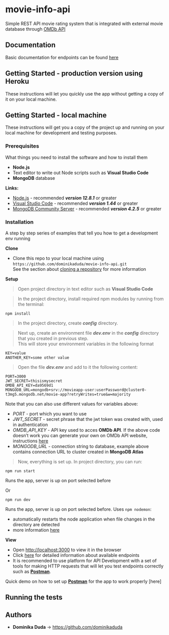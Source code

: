 # movie-info-api

Simple REST API movie rating system that is integrated with external movie database through [OMDb API](http://www.omdbapi.com/)

## Documentation

Basic documentation for endpoints can be found [here](https://app.swaggerhub.com/apis-docs/dudzixxie/Movie-App/1.0.0)

## Getting Started - production version using Heroku

These instructions will let you quickly use the app without getting a copy of it on your local machine.

## Getting Started - local machine

These instructions will get you a copy of the project up and running on your local machine for development and testing purposes.

### Prerequisites

What things you need to install the software and how to install them

* **Node.js**
* Text editor to write out Node scripts such as **Visual Studio Code**
* **MongoDB** database

**Links:**
* [Node.js](https://nodejs.org/en/) - recommended ***version 12.8.1*** or greater
* [Visual Studio Code](https://code.visualstudio.com/) - recommended ***version 1.44*** or greater
* [MongoDB Community Server](https://www.mongodb.com/download-center/community) - recommended ***version 4.2.5*** or greater

### Installation

A step by step series of examples that tell you how to get a development env running

**Clone**
* Clone this repo to your local machine using `https://github.com/dominikaduda/movie-info-api.git`\
See the section about [cloning a repository](https://help.github.com/en/github/creating-cloning-and-archiving-repositories/cloning-a-repository) for more information

**Setup**
> Open project directory in text editor such as **Visual Studio Code**

> In the project directory, install required npm modules by running from the terminal:

```
npm install
```

> In the project directory, create ***config*** directory.

>Next up, create an environment file ***dev.env*** in the ***config*** directory that you created in previous step.\
This will store your environment variables in the following format
```
KEY=value
ANOTHER_KEY=some other value
```

> Open the file ***dev.env*** and add to it the following content:

```
PORT=3000
JWT_SECRET=thisismysecret
OMDB_API_KEY=da9569d1
MONGODB_URL=mongodb+srv://movieapp-user:userPassword@cluster0-t3mg5.mongodb.net/movie-app?retryWrites=true&w=majority
```
  Note that you can also use different values for variables above:
  * *PORT* - port which you want to use
  * *JWT_SECRET* - secret phrase that the jwt token was created with, used in authentication
  * *OMDB_API_KEY* - API key used to acces **OMDb API**. If the above code doesn’t work you can generate your own on OMDb API website,
instructions [here](http://www.omdbapi.com/apikey.aspx)
  * *MONGODB_URL* - connection string to database, example above contains connection URL to cluster created in **MongoDB Atlas**

> Now, everything is set up. In project directory, you can run:
```
npm run start
```
Runs the app, server is up on port selected before

Or

```
npm run dev
```
Runs the app, server is up on port selected before.
Uses `npm nodemon`:
  * automatically restarts the node application when file changes in the directory are detected
  * more information [here](https://www.npmjs.com/package/nodemon)

**View**
* Open <http://localhost:3000> to view it in the browser
* Click [here](https://app.swaggerhub.com/apis-docs/dudzixxie/Movie-App/1.0.0) for detailed information about available endpoints
* It is recommended to use platform for API Development with a set of tools for making HTTP requests that will let you test endpoints correctly such as **[Postman](https://www.postman.com/)**.

Quick demo on how to set up **[Postman](https://www.postman.com/)** for the app to work properly [here]

## Running the tests

## Authors

* **Dominika Duda** -> <https://github.com/dominikaduda>

